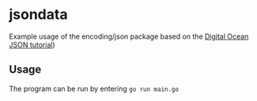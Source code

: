 # jsondata

Example usage of the encoding/json package based on the [Digital Ocean JSON tutorial](https://www.digitalocean.com/community/tutorials/how-to-use-json-in-go))

## Usage

The program can be run by entering `go run main.go`